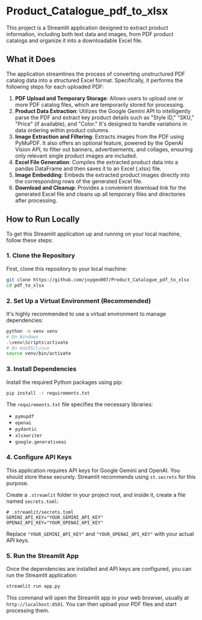 # Product_Catalogue_pdf_to_xlsx
This project is a Streamlit application designed to extract product information, including both text data and images, from PDF product catalogs and organize it into a downloadable Excel file.

## What it Does

The application streamlines the process of converting unstructured PDF catalog data into a structured Excel format. Specifically, it performs the following steps for each uploaded PDF:

1.  **PDF Upload and Temporary Storage**: Allows users to upload one or more PDF catalog files, which are temporarily stored for processing.
2.  **Product Data Extraction**: Utilizes the Google Gemini API to intelligently parse the PDF and extract key product details such as "Style ID," "SKU," "Price" (if available), and "Color." It's designed to handle variations in data ordering within product columns.
3.  **Image Extraction and Filtering**: Extracts images from the PDF using PyMuPDF. It also offers an optional feature, powered by the OpenAI Vision API, to filter out banners, advertisements, and collages, ensuring only relevant single product images are included.
4.  **Excel File Generation**: Compiles the extracted product data into a pandas DataFrame and then saves it to an Excel (.xlsx) file.
5.  **Image Embedding**: Embeds the extracted product images directly into the corresponding rows of the generated Excel file.
6.  **Download and Cleanup**: Provides a convenient download link for the generated Excel file and cleans up all temporary files and directories after processing.

## How to Run Locally

To get this Streamlit application up and running on your local machine, follow these steps:

### 1\. Clone the Repository

First, clone this repository to your local machine:

```bash
git clone https://github.com/joygeo007/Product_Catalogue_pdf_to_xlsx
cd pdf_to_xlsx
```

### 2\. Set Up a Virtual Environment (Recommended)

It's highly recommended to use a virtual environment to manage dependencies:

```bash
python -m venv venv
# On Windows
.\venv\Scripts\activate
# On macOS/Linux
source venv/bin/activate
```

### 3\. Install Dependencies

Install the required Python packages using pip:

```bash
pip install -r requirements.txt
```

The `requirements.txt` file specifies the necessary libraries:

  * `pymupdf`
  * `openai`
  * `pydantic`
  * `xlsxwriter`
  * `google.generativeai`

### 4\. Configure API Keys

This application requires API keys for Google Gemini and OpenAI. You should store these securely. Streamlit recommends using `st.secrets` for this purpose.

Create a `.streamlit` folder in your project root, and inside it, create a file named `secrets.toml`:

```
# .streamlit/secrets.toml
GEMINI_API_KEY="YOUR_GEMINI_API_KEY"
OPENAI_API_KEY="YOUR_OPENAI_API_KEY"
```

Replace `"YOUR_GEMINI_API_KEY"` and `"YOUR_OPENAI_API_KEY"` with your actual API keys.

### 5\. Run the Streamlit App

Once the dependencies are installed and API keys are configured, you can run the Streamlit application:

```bash
streamlit run app.py
```

This command will open the Streamlit app in your web browser, usually at `http://localhost:8501`. You can then upload your PDF files and start processing them.
